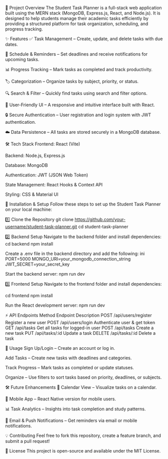 
📌 Project Overview
The Student Task Planner is a full-stack web application built using the MERN stack (MongoDB, Express.js, React, and Node.js). It is designed to help students manage their academic tasks efficiently by providing a structured platform for task organization, scheduling, and progress tracking.

✨ Features
✅ Task Management – Create, update, and delete tasks with due dates.

📅 Schedule & Reminders – Set deadlines and receive notifications for upcoming tasks.

📊 Progress Tracking – Mark tasks as completed and track productivity.

🏷 Categorization – Organize tasks by subject, priority, or status.

🔍 Search & Filter – Quickly find tasks using search and filter options.

🎨 User-Friendly UI – A responsive and intuitive interface built with React.

🔒 Secure Authentication – User registration and login system with JWT authentication.

☁️ Data Persistence – All tasks are stored securely in a MongoDB database.

🛠 Tech Stack
Frontend: React (Vite)

Backend: Node.js, Express.js

Database: MongoDB

Authentication: JWT (JSON Web Token)

State Management: React Hooks & Context API

Styling: CSS & Material UI

🚀 Installation & Setup
Follow these steps to set up the Student Task Planner on your local machine:

1️⃣ Clone the Repository
git clone https://github.com/your-username/student-task-planner.git
cd student-task-planner


2️⃣ Backend Setup
Navigate to the backend folder and install dependencies:
cd backend
npm install

Create a .env file in the backend directory and add the following:
ini
PORT=5000
MONGO_URI=your_mongodb_connection_string
JWT_SECRET=your_secret_key

Start the backend server:
npm run dev

3️⃣ Frontend Setup
Navigate to the frontend folder and install dependencies:

cd frontend
npm install

Run the React development server:
npm run dev

⚡ API Endpoints
Method	Endpoint	Description
POST	/api/users/register	Register a new user
POST	/api/users/login	Authenticate user & get token
GET	/api/tasks	Get all tasks for logged-in user
POST	/api/tasks	Create a new task
PUT	/api/tasks/:id	Update a task
DELETE	/api/tasks/:id	Delete a task

📌 Usage
Sign Up/Login – Create an account or log in.

Add Tasks – Create new tasks with deadlines and categories.

Track Progress – Mark tasks as completed or update statuses.

Organize – Use filters to sort tasks based on priority, deadlines, or subjects.

🛠 Future Enhancements
📌 Calendar View – Visualize tasks on a calendar.

📲 Mobile App – React Native version for mobile users.

📊 Task Analytics – Insights into task completion and study patterns.

🔔 Email & Push Notifications – Get reminders via email or mobile notifications.

💡 Contributing
Feel free to fork this repository, create a feature branch, and submit a pull request!

📜 License
This project is open-source and available under the MIT License.

